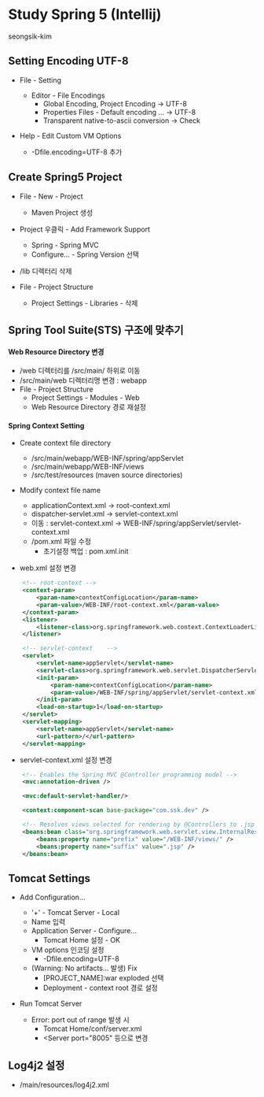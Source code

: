# Study Spring 5 (Intellij)
seongsik-kim

## Setting Encoding UTF-8  
* File - Setting
    * Editor - File Encodings
        * Global Encoding, Project Encoding → UTF-8
        * Properties Files - Default encoding ... → UTF-8
        * Transparent native-to-ascii conversion → Check 

* Help - Edit Custom VM Options
    * -Dfile.encoding=UTF-8 추가

## Create Spring5 Project 
* File - New - Project
    * Maven Project 생성
* Project 우클릭 - Add Framework Support
    * Spring - Spring MVC
    * Configure... - Spring Version 선택
    
* /lib 디렉터리 삭제
* File - Project Structure
    * Project Settings - Libraries - 삭제

## Spring Tool Suite(STS) 구조에 맞추기 
#### Web Resource Directory 변경
* /web 디렉터리를 /src/main/ 하위로 이동
* /src/main/web 디렉터리명 변경 : webapp
* File - Project Structure
    * Project Settings - Modules - Web
    * Web Resource Directory 경로 재설정 
    
#### Spring Context Setting
* Create context file directory
    * /src/main/webapp/WEB-INF/spring/appServlet
    * /src/main/webapp/WEB-INF/views
    * /src/test/resources (maven source directories)
    
* Modify context file name
    * applicationContext.xml → root-context.xml
    * dispatcher-servlet.xml → servlet-context.xml
    * 이동 : servlet-context.xml → WEB-INF/spring/appServlet/servlet-context.xml
    * /pom.xml 파일 수정
        * 초기설정 백업 : pom.xml.init
        
* web.xml 설정 변경
```xml
    <!-- root-context -->
    <context-param>
        <param-name>contextConfigLocation</param-name>
        <param-value>/WEB-INF/root-context.xml</param-value>
    </context-param>
    <listener>
        <listener-class>org.springframework.web.context.ContextLoaderListener</listener-class>
    </listener>

    <!-- servlet-context    -->
    <servlet>
        <servlet-name>appServlet</servlet-name>
        <servlet-class>org.springframework.web.servlet.DispatcherServlet</servlet-class>
        <init-param>
            <param-name>contextConfigLocation</param-name>
            <param-value>/WEB-INF/spring/appServlet/servlet-context.xml</param-value>
        </init-param>
        <load-on-startup>1</load-on-startup>
    </servlet>
    <servlet-mapping>
        <servlet-name>appServlet</servlet-name>
        <url-pattern>/</url-pattern>
    </servlet-mapping>
```

* servlet-context.xml 설정 변경
```xml
    <!-- Enables the Spring MVC @Controller programming model -->
    <mvc:annotation-driven />

    <mvc:default-servlet-handler/>

    <context:component-scan base-package="com.ssk.dev" />

    <!-- Resolves views selected for rendering by @Controllers to .jsp resources in the /WEB-INF/views directory -->
    <beans:bean class="org.springframework.web.servlet.view.InternalResourceViewResolver">
        <beans:property name="prefix" value="/WEB-INF/views/" />
        <beans:property name="suffix" value=".jsp" />
    </beans:bean>
```

## Tomcat Settings
* Add Configuration... 
    * '+' - Tomcat Server - Local 
    * Name 입력
    * Application Server - Configure... 
        * Tomcat Home 설정 - OK
    * VM options 인코딩 설정
        * -Dfile.encoding=UTF-8
    * (Warning: No artifacts... 발생) Fix
        * [PROJECT_NAME]:war exploded 선택
        * Deployment - context root 경로 설정

* Run Tomcat Server
    * Error: port out of range 발생 시
        * Tomcat Home/conf/server.xml
        * <Server port="8005" 등으로 변경
    
## Log4j2 설정
* /main/resources/log4j2.xml